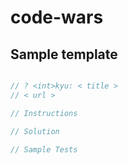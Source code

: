 # code-wars

## Sample template

```js

// ? <int>kyu: < title >
// < url >

// Instructions

// Solution

// Sample Tests

```
